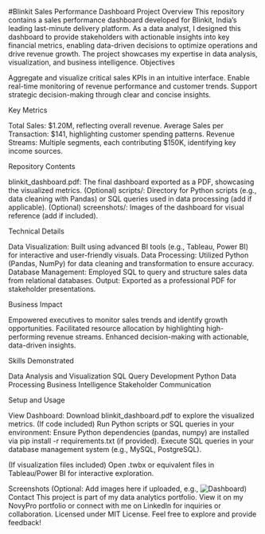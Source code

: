 #Blinkit Sales Performance Dashboard
Project Overview
This repository contains a sales performance dashboard developed for Blinkit, India’s leading last-minute delivery platform. As a data analyst, I designed this dashboard to provide stakeholders with actionable insights into key financial metrics, enabling data-driven decisions to optimize operations and drive revenue growth. The project showcases my expertise in data analysis, visualization, and business intelligence.
Objectives

Aggregate and visualize critical sales KPIs in an intuitive interface.
Enable real-time monitoring of revenue performance and customer trends.
Support strategic decision-making through clear and concise insights.

Key Metrics

Total Sales: $1.20M, reflecting overall revenue.
Average Sales per Transaction: $141, highlighting customer spending patterns.
Revenue Streams: Multiple segments, each contributing $150K, identifying key income sources.

Repository Contents

blinkit_dashboard.pdf: The final dashboard exported as a PDF, showcasing the visualized metrics.
(Optional) scripts/: Directory for Python scripts (e.g., data cleaning with Pandas) or SQL queries used in data processing (add if applicable).
(Optional) screenshots/: Images of the dashboard for visual reference (add if included).

Technical Details

Data Visualization: Built using advanced BI tools (e.g., Tableau, Power BI) for interactive and user-friendly visuals.
Data Processing: Utilized Python (Pandas, NumPy) for data cleaning and transformation to ensure accuracy.
Database Management: Employed SQL to query and structure sales data from relational databases.
Output: Exported as a professional PDF for stakeholder presentations.

Business Impact

Empowered executives to monitor sales trends and identify growth opportunities.
Facilitated resource allocation by highlighting high-performing revenue streams.
Enhanced decision-making with actionable, data-driven insights.

Skills Demonstrated

Data Analysis and Visualization
SQL Query Development
Python Data Processing
Business Intelligence
Stakeholder Communication

Setup and Usage

View Dashboard: Download blinkit_dashboard.pdf to explore the visualized metrics.
(If code included) Run Python scripts or SQL queries in your environment:
Ensure Python dependencies (pandas, numpy) are installed via pip install -r requirements.txt (if provided).
Execute SQL queries in your database management system (e.g., MySQL, PostgreSQL).


(If visualization files included) Open .twbx or equivalent files in Tableau/Power BI for interactive exploration.

Screenshots
(Optional: Add images here if uploaded, e.g., ![Dashboard](screenshots/dashboard.png))
Contact
This project is part of my data analytics portfolio. View it on my NovyPro portfolio or connect with me on LinkedIn for inquiries or collaboration.
Licensed under MIT License. Feel free to explore and provide feedback!
